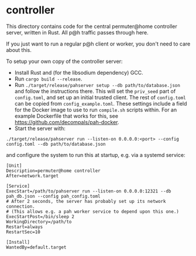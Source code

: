 # controller

This directory contains code for the central permuter@home controller server,
written in Rust. All p@h traffic passes through here.

If you just want to run a regular p@h client or worker, you don't need to care about this.

To setup your own copy of the controller server:

- Install Rust and (for the libsodium dependency) GCC.
- Run `cargo build --release`.
- Run `./target/release/pahserver setup --db path/to/database.json` and follow
  the instructions there. This will set the `priv_seed` part of `config.toml`, and
  set up an initial trusted client. The rest of `config.toml` can be copied from
  `config_example.toml`. These settings include a field for the Docker image to use
  to run `compile.sh` scripts within. For an example Dockerfile that works for
  this, see https://github.com/decompals/pah-docker.
- Start the server with:
```
./target/release/pahserver run --listen-on 0.0.0.0:<port> --config config.toml --db path/to/database.json
```
and configure the system to run this at startup, e.g. via a systemd service:
```
[Unit]
Description=permuter@home controller
After=network.target

[Service]
ExecStart=/path/to/pahserver run --listen-on 0.0.0.0:12321 --db pah_db.json --config pah_config.toml
# After 2 seconds, the server has probably set up its network connection.
# (This allows e.g. a pah worker service to depend upon this one.)
ExecStartPost=/bin/sleep 2
WorkingDirectory=/path/to
Restart=always
RestartSec=10

[Install]
WantedBy=default.target
```

